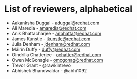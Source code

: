 # List of reviewers, alphabetical

- Aakanksha Duggal - aduggal@redhat.com
- Ali Maredia - amaredia@redhat.com
- Anik Bhattacharjee - anbhatta@redhat.com
- James Kunstle - jkunstle@redhat.com
- Julia Denham - jdenham@redhat.com
- Máirín Duffy - duffy@redhat.com
- Oindrilla Chatterjee - ochatter@redhat.com
- Owen McGonagle - omcgonag@redhat.com
- Trevor Grant - @rawkintrevo
- Abhishek Bhandwaldar - @abhi1092
